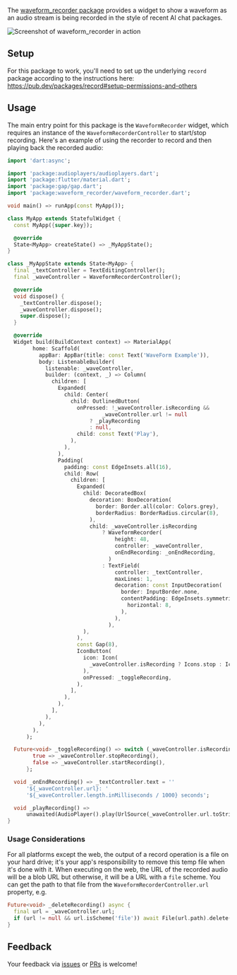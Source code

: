 The [waveform_recorder package](https://pub.dev/packages/waveform_recorder) provides a widget to show a waveform as an audio stream is being recorded in the style of recent AI chat packages.

![Screenshot of waveform_recorder in action](https://raw.githubusercontent.com/csells/waveform_recorder/refs/heads/main/readme/screenshot3.png)

## Setup

For this package to work, you'll need to set up the underlying `record` package according to the instructions here: https://pub.dev/packages/record#setup-permissions-and-others

## Usage

The main entry point for this package is the `WaveformRecorder` widget, which requires an instance of the `WaveformRecorderController` to start/stop recording. Here's an example of using the recorder to record and then playing back the recorded audio:

```dart
import 'dart:async';

import 'package:audioplayers/audioplayers.dart';
import 'package:flutter/material.dart';
import 'package:gap/gap.dart';
import 'package:waveform_recorder/waveform_recorder.dart';

void main() => runApp(const MyApp());

class MyApp extends StatefulWidget {
  const MyApp({super.key});

  @override
  State<MyApp> createState() => _MyAppState();
}

class _MyAppState extends State<MyApp> {
  final _textController = TextEditingController();
  final _waveController = WaveformRecorderController();

  @override
  void dispose() {
    _textController.dispose();
    _waveController.dispose();
    super.dispose();
  }

  @override
  Widget build(BuildContext context) => MaterialApp(
        home: Scaffold(
          appBar: AppBar(title: const Text('WaveForm Example')),
          body: ListenableBuilder(
            listenable: _waveController,
            builder: (context, _) => Column(
              children: [
                Expanded(
                  child: Center(
                    child: OutlinedButton(
                      onPressed: !_waveController.isRecording &&
                              _waveController.url != null
                          ? _playRecording
                          : null,
                      child: const Text('Play'),
                    ),
                  ),
                ),
                Padding(
                  padding: const EdgeInsets.all(16),
                  child: Row(
                    children: [
                      Expanded(
                        child: DecoratedBox(
                          decoration: BoxDecoration(
                            border: Border.all(color: Colors.grey),
                            borderRadius: BorderRadius.circular(8),
                          ),
                          child: _waveController.isRecording
                              ? WaveformRecorder(
                                  height: 48,
                                  controller: _waveController,
                                  onEndRecording: _onEndRecording,
                                )
                              : TextField(
                                  controller: _textController,
                                  maxLines: 1,
                                  decoration: const InputDecoration(
                                    border: InputBorder.none,
                                    contentPadding: EdgeInsets.symmetric(
                                      horizontal: 8,
                                    ),
                                  ),
                                ),
                        ),
                      ),
                      const Gap(8),
                      IconButton(
                        icon: Icon(
                          _waveController.isRecording ? Icons.stop : Icons.mic,
                        ),
                        onPressed: _toggleRecording,
                      ),
                    ],
                  ),
                ),
              ],
            ),
          ),
        ),
      );

  Future<void> _toggleRecording() => switch (_waveController.isRecording) {
        true => _waveController.stopRecording(),
        false => _waveController.startRecording(),
      };

  void _onEndRecording() => _textController.text = ''
      '${_waveController.url}: '
      '${_waveController.length.inMilliseconds / 1000} seconds';

  void _playRecording() =>
      unawaited(AudioPlayer().play(UrlSource(_waveController.url.toString())));
}
```

### Usage Considerations

For all platforms except the web, the output of a record operation is a file on your hard drive; it's your app's responsibility to remove this temp file when it's done with it. When executing on the web, the URL of the recorded audio will be a blob URL but otherwise, it will be a URL with a `file` scheme. You can get the path to that file from the `WaveformRecorderController.url` property, e.g.

```dart
Future<void> _deleteRecording() async {
  final url = _waveController.url;
  if (url != null && url.isScheme('file')) await File(url.path).delete();
}
```

## Feedback

Your feedback via [issues](https://github.com/csells/waveform_recorder/issues) or [PRs](https://github.com/csells/waveform_recorder/pulls) is welcome!